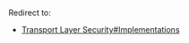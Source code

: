 Redirect to:

*   [Transport Layer Security#Implementations](/index.php/Transport_Layer_Security#Implementations "Transport Layer Security")